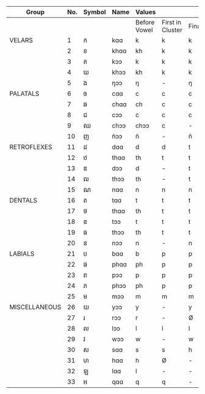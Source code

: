 | Group         | No. | Symbol | Name | Values       |                  |       |
|---------------|-----|--------|------|--------------|------------------|-------|
|               |     |        |      | Before Vowel | First in Cluster | Final |
| VELARS        | 1   |    <span class="khmer">ក</span>   | kɑɑ  | k            | k                | k     |
|               | 2   |     <span class="khmer">ខ</span>   | khɑɑ | kh           | k                | k     |
|               | 3   |     <span class="khmer">គ</span>   | kɔɔ  | k            | k                | k     |
|               | 4   |     <span class="khmer">ឃ</span>  | khɔɔ | kh           | k                | k     |
|               | 5   |     <span class="khmer">ង</span>   | ŋɔɔ  | ŋ            | -                | ŋ     |
| PALATALS      | 6   |     <span class="khmer">ច</span>   | cɑɑ  | c            | c                | c     |
|               | 7   |     <span class="khmer">ឆ</span>   | chɑɑ | ch           | c                | c     |
|               | 8   |     <span class="khmer">ជ</span>   | cɔɔ  | c            | c                | c     |
|               | 9   |     <span class="khmer">ឈ</span>  | chɔɔ | chɔɔ       | c                | -     |
|               | 10  |     <span class="khmer">ញ</span>  | ñɔɔ  | ñ            | -                | ñ     |
| RETROFLEXES   | 11  |     <span class="khmer">ដ</span>   | dɑɑ  | d            | d                | t     |
|               | 12  |     <span class="khmer">ឋ</span>   | thɑɑ | th           | t                | t     |
|               | 13  |    <span class="khmer">ឌ</span>   | dɔɔ  | d            | -                | t     |
|               | 14  |    <span class="khmer">ឍ</span>  | thɔɔ | th           | -                | t     |
|               | 15  |    <span class="khmer">ណ</span>  | nɑɑ  | n            | n                | n     |
| DENTALS       | 16  |    <span class="khmer">ត</span>   | tɑɑ  | t            | t                | t     |
|               | 17  |    <span class="khmer">ថ</span>   | thɑɑ | th           | t                | t     |
|               | 18  |    <span class="khmer">ឌ</span>   | tɔɔ  | t            | t                | t     |
|               | 19  |    <span class="khmer">ធ</span>   | thɔɔ | th           | t                | t     |
|               | 20  |    <span class="khmer">ន</span>   | nɔɔ  | n            | -                | n     |
| LABIALS       | 21  |    <span class="khmer">ប</span>   | bɑɑ  | b            | p                | p     |
|               | 22  |    <span class="khmer">ផ</span>   | phɑɑ | ph           | p                | p     |
|               | 23  |    <span class="khmer">ព</span>   | pɔɔ  | p            | p                | p     |
|               | 24  |    <span class="khmer">ភ</span>   | phɔɔ | ph           | p                | p     |
|               | 25  |    <span class="khmer">ម</span>   | mɔɔ  | m            | m                | m     |
| MISCELLANEOUS | 26  |    <span class="khmer">យ</span>  | yɔɔ  | y            | -                | y     |
|               | 27  |    <span class="khmer">រ</span>   | rɔɔ  | r            | -                | Ø     |
|               | 28  |    <span class="khmer">ល</span>  | lɔɔ  | l            | l                | l     |
|               | 29  |    <span class="khmer">វ</span>   | wɔɔ  | w            | -                | w     |
|               | 30  |    <span class="khmer">ស</span>  | sɑɑ  | s            | s                | h     |
|               | 31  |    <span class="khmer">ហ</span>  | hɑɑ  | h            | Ø                | -     |
|               | 32  |    <span class="khmer">ឡ</span>  | lɑɑ  | l            | -                | -     |
|               | 33  |    <span class="khmer">អ</span>   | qɑɑ  | q            | q                | -     |